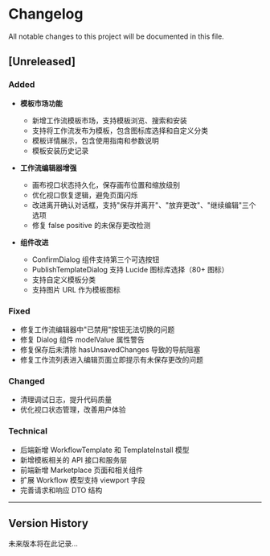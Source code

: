 # Changelog

All notable changes to this project will be documented in this file.

## [Unreleased]

### Added
- **模板市场功能**
  - 新增工作流模板市场，支持模板浏览、搜索和安装
  - 支持将工作流发布为模板，包含图标库选择和自定义分类
  - 模板详情展示，包含使用指南和参数说明
  - 模板安装历史记录

- **工作流编辑器增强**
  - 画布视口状态持久化，保存画布位置和缩放级别
  - 优化视口恢复逻辑，避免页面闪烁
  - 改进离开确认对话框，支持"保存并离开"、"放弃更改"、"继续编辑"三个选项
  - 修复 false positive 的未保存更改检测

- **组件改进**
  - ConfirmDialog 组件支持第三个可选按钮
  - PublishTemplateDialog 支持 Lucide 图标库选择（80+ 图标）
  - 支持自定义模板分类
  - 支持图片 URL 作为模板图标

### Fixed
- 修复工作流编辑器中"已禁用"按钮无法切换的问题
- 修复 Dialog 组件 modelValue 属性警告
- 修复保存后未清除 hasUnsavedChanges 导致的导航阻塞
- 修复工作流列表进入编辑页面立即提示有未保存更改的问题

### Changed
- 清理调试日志，提升代码质量
- 优化视口状态管理，改善用户体验

### Technical
- 后端新增 WorkflowTemplate 和 TemplateInstall 模型
- 新增模板相关的 API 接口和服务层
- 前端新增 Marketplace 页面和相关组件
- 扩展 Workflow 模型支持 viewport 字段
- 完善请求和响应 DTO 结构

---

## Version History

未来版本将在此记录...
